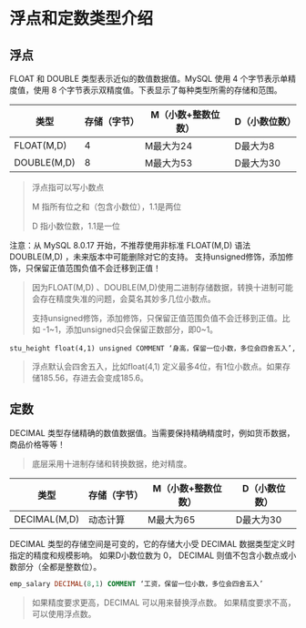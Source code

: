 # 浮点和定数类型介绍

## 浮点

FLOAT 和 DOUBLE 类型表示近似的数值数据值。MySQL 使用 4 个字节表示单精度值，使用 8 个字节表示双精度值。下表显示了每种类型所需的存储和范围。

| 类型        | 存储（字节） | M（小数+整数位数） | D（小数位数） |
| ----------- | ------------ | ------------------ | ------------- |
| FLOAT(M,D)  | 4            | M最大为24          | D最大为8      |
| DOUBLE(M,D) | 8            | M最大为53          | D最大为30     |

> 浮点指可以写小数点
>
> M 指所有位之和（包含小数位），1.1是两位
>
> D 指小数位数，1.1是一位

注意：从 MySQL 8.0.17 开始，不推荐使用非标准 FLOAT(M,D) 语法 DOUBLE(M,D) ，未来版本中可能删除对它的支持。 支持unsigned修饰，添加修饰，只保留正值范围负值不会迁移到正值！

> 因为FLOAT(M,D) 、DOUBLE(M,D)使用二进制存储数据，转换十进制可能会存在精度失准的问题，会莫名其妙多几位小数点。
>
>
> 支持unsigned修饰，添加修饰，只保留正值范围负值不会迁移到正值。比如 -1~1，添加unsigned只会保留正数部分，即0~1。

```shell
stu_height float(4,1) unsigned COMMENT ‘身高，保留一位小数，多位会四舍五入’, 
```

> 浮点默认会四舍五入，比如float(4,1) 定义最多4位，有1位小数点。如果存储185.56，存进去会变成185.6。

## 定数

DECIMAL 类型存储精确的数值数据值。当需要保持精确精度时，例如货币数据，商品价格等等！

> 底层采用十进制存储和转换数据，绝对精度。

| 类型         | 存储（字节） | M（小数+整数位数） | D（小数位数） |
| ------------ | ------------ | ------------------ | ------------- |
| DECIMAL(M,D) | 动态计算     | M最大为65          | D最大为30     |

DECIMAL 类型的存储空间是可变的，它的存储大小受 DECIMAL 数据类型定义时指定的精度和规模影响。 如果D小数位数为 0， DECIMAL 则值不包含小数点或小数部分（全都是整数位）。

```sql
emp_salary DECIMAL(8,1) COMMENT ‘工资，保留一位小数，多位会四舍五入’
```

> 如果精度要求更高，DECIMAL 可以用来替换浮点数。
> 如果精度要求不高，可以使用浮点数。